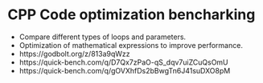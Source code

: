 # CPP Code optimization bencharking

<ul>
	<li>Compare different types of loops and parameters.</li>
	<li>Optimization of mathematical expressions to improve performance.</li>
	<li>https://godbolt.org/z/813a9qWzz</li>
	<li>https://quick-bench.com/q/D7Qx7zPaO-qS_dqv7uiZCuQsOmU</li>
	<li>https://quick-bench.com/q/gOVXhfDs2bBwgTn6J41suDXO8pM</li>	
</ul>